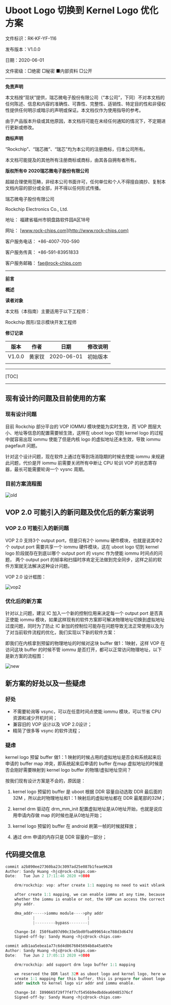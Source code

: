 # Uboot Logo 切换到 Kernel Logo 优化方案

文件标识：RK-KF-YF-116

发布版本：V1.0.0

日期：2020-06-01

文件密级：□绝密   □秘密   ■内部资料   □公开

---

**免责声明**

本文档按“现状”提供，瑞芯微电子股份有限公司（“本公司”，下同）不对本文档的任何陈述、信息和内容的准确性、可靠性、完整性、适销性、特定目的性和非侵权性提供任何明示或暗示的声明或保证。本文档仅作为使用指导的参考。

由于产品版本升级或其他原因，本文档将可能在未经任何通知的情况下，不定期进行更新或修改。

**商标声明**

“Rockchip”、“瑞芯微”、“瑞芯”均为本公司的注册商标，归本公司所有。

本文档可能提及的其他所有注册商标或商标，由其各自拥有者所有。

**版权所有© 2020瑞芯微电子股份有限公司**

超越合理使用范畴，非经本公司书面许可，任何单位和个人不得擅自摘抄、复制本文档内容的部分或全部，并不得以任何形式传播。

瑞芯微电子股份有限公司

Rockchip Electronics Co., Ltd.

地址：     福建省福州市铜盘路软件园A区18号

网址：     [www.rock-chips.com](http://www.rock-chips.com)

客户服务电话： +86-4007-700-590

客户服务传真： +86-591-83951833

客户服务邮箱： [fae@rock-chips.com](mailto:fae@rock-chips.com)

---

**前言**

**概述**

**读者对象**

本文档（本指南）主要适用于以下工程师：

Rockchip 图形/显示模块开发工程师

**修订记录**

| **版本** | **作者** | **日期**   | **修改说明** |
| --------- | --------- | ---------- | -------------- |
|  V1.0.0   | 黄家钗 | 2020-06-01 | 初始版本     |
|  |  |  |  |

---

[TOC]

---

## 现有设计的问题及目前使用的方案

### 现有设计问题

目前 Rockchip 部分平台的 VOP IOMMU 模块使能为实时生效，而 VOP 图层大小、地址等信息的配置需要帧生效，这样在 uboot logo 切到 kernel logo 的过程中就容易出现 iommu 使能了但是内核 logo 的虚拟地址还未生效，导致 iommu pagefault 问题。

针对这个设计问题，现在软件上通过在等到场消隐期的时候去使能 iommu 来规避此问题，代价是开 iommu 前需要关闭所有中断让 CPU 轮训 VOP 的状态寄存器，最长可能需要轮询一个 vysnc 周期。

### 目前方案流程图

![old](Rockchip_Uboot_Logo_Switch_To_Kernel_Logo_Scheme_Optimization/old.png)

## VOP 2.0 可能引入的新问题及优化后的新方案说明

### VOP 2.0 可能引入的新问题

VOP 2.0 支持3个 output port，但是只有2个 iommu 硬件模块，也就是说其中2个 output port 需要共享一个 iommu 硬件模块，这在 uboot logo 切到 kernel logo 阶段就存在到底以哪个 output port 的 vsync 作为使能 iommu 时间点的问题， 两个 output port 的帧率和扫描时序肯定无法做到完全同步，这样之前的软件方案就无法解决这种设计问题。

VOP 2.0 设计框图：

![vop2](Rockchip_Uboot_Logo_Switch_To_Kernel_Logo_Scheme_Optimization/vop2.png)

### 优化后的新方案

针对以上问题，建议 IC 加入一个新的控制位用来决定每一个 output port 是否真正使能 iommu 模块，如果这样现有的软件方案即可解决物理地址切换到虚拟地址过度问题，同时为了防止 IC 新加的控制位可能存在问题导致无法正常使用以及为了对当前软件流程的优化，我们实现以下新的软件方案：

即我们在内核拿到预留的物理地址的时候对这块 buffer 做1：1映射，这样 VOP 在访问这块 buffer 的时候不管 iommu 是否打开，都可以正常访问物理地址，以下是新方案的流程图：

![new](Rockchip_Uboot_Logo_Switch_To_Kernel_Logo_Scheme_Optimization/new.png)

## 新方案的好处以及一些疑虑

### 好处

- 不需要轮询等 vsync，可以在任意时间点使能 iommu 模块，可以节省 CPU 资源和减少开机时间；
- 兼容旧的 VOP 设计以及 VOP 2.0设计；
- 精简了很多等 vsync 的软件流程；

### 疑虑

kernel logo 预留 buffer 做1：1 映射的时候占用的虚拟地址是否会和系统起来后申请的 buffer map 冲突，即系统起来后申请的 buffer 在map 虚拟地址的时候是否会刚好需要映射到 kernel logo buffer 的物理/虚拟地址空间？

按我们现有设计方案是不会的，原因是：

1. kernel logo 预留的 buffer 是 uboot 根据 DDR 容量自动选取 DDR 最后面的 32M ，所以此时物理地址和1：1 映射后的虚拟地址都在 DDR 最尾部的32M；

2. kernel drm 驱动在 drm_mm_init 配置虚拟地址是从0地址开始，也就是说应用申请内存做 map 的时候也是从0地址开始；

3. kernel logo 预留的 buffer 在 android 刷第一帧的时候就释放；

4. 通过 drm 申请的内存只是 DDR 容量的一部分；

## 代码提交信息

```c
commit a2b890ee27360ba23c3097ad25e087b1feae9628
Author: Sandy Huang <hjc@rock-chips.com>
Date:   Tue Jun 2 17:11:46 2020 +0800

    drm/rockchip: vop: after create 1:1 mapping no need to wait vblank

    after create 1:1 mapping, we can enable iommu at any time, because
    whether the iommu is enable or not, the VOP can access the correct
    phy addr.

    dma_addr----->iommu module---->phy addr
            |                       |
            |---------bypass--------|

    Change-Id: I50f6a897d90c33e5bd0fba099654ce788d3d647d
    Signed-off-by: Sandy Huang <hjc@rock-chips.com>

commit adb1aa5ebea1a77c6d4d8676045694b8a45a697e
Author: Sandy Huang <hjc@rock-chips.com>
Date:   Tue Jun 2 17:05:13 2020 +0800

    drm/rockchip: add support drm logo buffer 1:1 mapping

    we reserved the DDR last 32M as uboot logo and kernel logo, here we
    create 1:1 mapping for this buffer, this is prepare for uboot logo phy
    addr switch to kernel logo vir addr and iommu enable.

    Change-Id: I090665f29f7f4f7cf5456b9edbddea60485376cf
    Signed-off-by: Sandy Huang <hjc@rock-chips.com>
```

